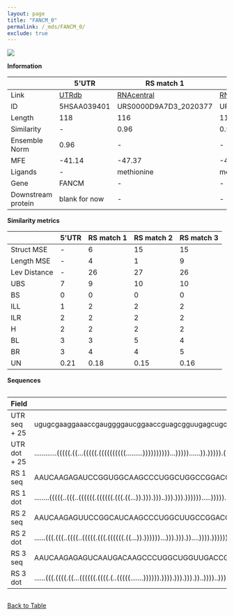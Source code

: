 ```yaml
---
layout: page
title: "FANCM_0"
permalink: /_mds/FANCM_0/
exclude: true
---
```




![](../../alns_9.28.22/aln_5HSAA039401_0.999.png?raw=true)


**Information**

| | 5'UTR       | RS match 1   | RS match 2  | RS match 3 |
| ---- | ----------- | ----------- | ----------- | ----------- |
| Link | <a href="http://utrdb.ba.itb.cnr.it/getutr/5HSAA039401/1" target="_blank" rel="noopener noreferrer">UTRdb</a>   | <a href="https://rnacentral.org/rna/URS0000D9A7D3/2020377" target="_blank" rel="noopener noreferrer">RNAcentral</a>     |<a href="https://rnacentral.org/rna/URS0000C4FD7F/37927" target="_blank" rel="noopener noreferrer">RNAcentral</a>  | <a href="https://rnacentral.org/rna/URS0000D93C1E/556325" target="_blank" rel="noopener noreferrer">RNAcentral</a>   |
| ID | 5HSAA039401     | URS0000D9A7D3_2020377     | URS0000C4FD7F_37927     | URS0000D93C1E_556325     |
| Length | 118     |  116    | 117   |  115    |
| Similarity | - | 0.96 | 0.96 | 0.95 |
| Ensemble Norm | 0.96 | - | - | - |
| MFE | -41.14 | -47.37 | -49.87 | -35.67 |
| Ligands | - | methionine | methionine | methionine |
| Gene | FANCM | - | - | - |
| Downstream protein | blank for now    |    -    | -  | - |


**Similarity metrics**

| | 5'UTR       | RS match 1   | RS match 2  | RS match 3 |
| ---- | ----------- | ----------- | ----------- | ----------- |
| Struct MSE | - | 6 | 15 | 15 |
| Length MSE | - | 4 | 1 | 9 |
| Lev Distance | - | 26 | 27 | 26 |
| UBS| 7 | 9 | 10 | 10 |
| BS | 0 | 0 | 0 | 0 |
| ILL | 1 | 2 | 2 | 2 |
| ILR | 2 | 2 | 2 | 2 |
| H | 2 | 2 | 2 | 2 |
| BL | 3 | 3 | 5 | 4 |
| BR | 3 | 4 | 4 | 5 |
| UN | 0.21 | 0.18 | 0.15 | 0.16 |

**Sequences**


<div style="overflow-x:auto;">

<table>
<colgroup>
<col width="30%" />
<col width="70%" />
</colgroup>
<thead>
<tr class="header">
<th>Field</th>
<th>Description</th>
</tr>
</thead>
<tbody>
<tr>
<td markdown="span">UTR seq + 25 </td>
<td markdown="span"> ugugcgaaggaaaccgauggggaucggaaccguagcgguugagcugcugcugcuacggauaucugacagaagccuucggugguugucggccuaATGAGCGGACGGCAAAGAACGCTTT </td>
</tr>
<tr>
<td markdown="span">UTR dot + 25  </td>
<td markdown="span"> ............(((((.((...(((((.((((((((((.........))))))))))...)))))......)).))))).((((((.(((....).)).))))))............
</td>
</tr>


<tr>
<td markdown="span">RS 1 seq </td>
<td markdown="span"> AAUCAAGAGAUCCGGUGGCAAGCCCUGGCUGGCCGGACGGCAACCCUCCUGCUGUAGCGGGGUGCUCCAGGUGAGGAUUCGACGGCGCCGGCAGACCGGCGUCGUAAGUAUGGCGC
</td>
</tr>


<tr>
<td markdown="span">RS 1 dot </td>
<td markdown="span"> ........(((((..(((..((((((.((((((.(((.((...)).))).)))..))).))).)))))).....)))))..((((((((((....))))))))))...........
</td>
</tr>


<tr>
<td markdown="span">RS 2 seq </td>
<td markdown="span"> AAUCAAGAGUUCCGGCAUCAAGCCCUGGCUUGCCGGACGGCAACCCUCCGGCUGUAGUGGGGUGCCCCAGGUGAGGAUUCGACGGCGCGCGGGCCCCCGGCGCCGUAAGUAUGGCGC
</td>
</tr>


<tr>
<td markdown="span">RS 2 dot </td>
<td markdown="span"> ......(((.(((..((((..(((((.(((.((((((.((...)).))))))...))).))).))....)))).)))))).(((((((.(((....))))))))))...........
</td>
</tr>


<tr>
<td markdown="span">RS 3 seq </td>
<td markdown="span"> AAUCAAGAGAGUCAAUGACAAGCCCUGGCUGGUUGACCGGCAACCCUCUGGUAGUAGUGGGGUGCUCCAGGUGACGAUUCGGCGUUCGGGGAACUCCGCAACGCAAGUACUGCAU
</td>
</tr>


<tr>
<td markdown="span">RS 3 dot </td>
<td markdown="span"> ......(((.((((.((...((((((.((((.(..(((((.......)))))).)))).))).))).))..))))..))).(((((((((....)))).)))))...........
</td>
</tr>

</tbody>
</table>


</div>


[Back to Table](../../display)
